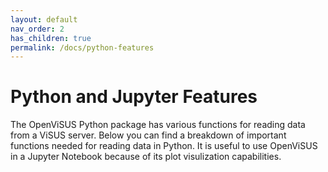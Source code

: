 ```yaml
---
layout: default
nav_order: 2
has_children: true
permalink: /docs/python-features
---
```


# Python and Jupyter Features

The OpenViSUS Python package has various functions for reading data from a ViSUS server. Below you can find a breakdown of important functions needed for reading data in Python. It is useful to use OpenViSUS in a Jupyter Notebook because of its plot visulization capabilities.